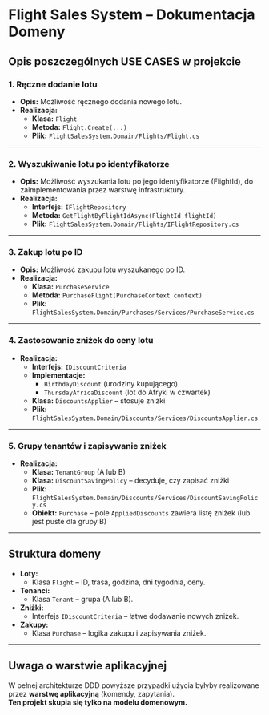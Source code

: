 # Flight Sales System – Dokumentacja Domeny

## Opis poszczególnych USE CASES w projekcie

### 1. **Ręczne dodanie lotu**

- **Opis:** Możliwość ręcznego dodania nowego lotu.
- **Realizacja:**  
  - **Klasa:** `Flight`  
  - **Metoda:** `Flight.Create(...)`  
  - **Plik:** `FlightSalesSystem.Domain/Flights/Flight.cs`

---

### 2. **Wyszukiwanie lotu po identyfikatorze**

- **Opis:** Możliwość wyszukania lotu po jego identyfikatorze (FlightId), do zaimplementowania przez warstwę infrastruktury.
- **Realizacja:**  
  - **Interfejs:** `IFlightRepository`  
  - **Metoda:** `GetFlightByFlightIdAsync(FlightId flightId)`  
  - **Plik:** `FlightSalesSystem.Domain/Flights/IFlightRepository.cs`

---

### 3. **Zakup lotu po ID**

- **Opis:** Możliwość zakupu lotu wyszukanego po ID.
- **Realizacja:**  
  - **Klasa:** `PurchaseService`  
  - **Metoda:** `PurchaseFlight(PurchaseContext context)`  
  - **Plik:** `FlightSalesSystem.Domain/Purchases/Services/PurchaseService.cs`

---

### 4. **Zastosowanie zniżek do ceny lotu**

- **Realizacja:**  
  - **Interfejs:** `IDiscountCriteria`  
  - **Implementacje:**  
    - `BirthdayDiscount` (urodziny kupującego)  
    - `ThursdayAfricaDiscount` (lot do Afryki w czwartek)  
  - **Klasa:** `DiscountsApplier` – stosuje zniżki  
  - **Plik:** `FlightSalesSystem.Domain/Discounts/Services/DiscountsApplier.cs`

---

### 5. **Grupy tenantów i zapisywanie zniżek**

- **Realizacja:**  
  - **Klasa:** `TenantGroup` (A lub B)  
  - **Klasa:** `DiscountSavingPolicy` – decyduje, czy zapisać zniżki  
  - **Plik:** `FlightSalesSystem.Domain/Discounts/Services/DiscountSavingPolicy.cs`  
  - **Obiekt:** `Purchase` – pole `AppliedDiscounts` zawiera listę zniżek (lub jest puste dla grupy B)

---

## Struktura domeny

- **Loty:**  
  - Klasa `Flight` – ID, trasa, godzina, dni tygodnia, ceny.
- **Tenanci:**  
  - Klasa `Tenant` – grupa (A lub B).
- **Zniżki:**  
  - Interfejs `IDiscountCriteria` – łatwe dodawanie nowych zniżek.
- **Zakupy:**  
  - Klasa `Purchase` – logika zakupu i zapisywania zniżek.

---

## Uwaga o warstwie aplikacyjnej

W pełnej architekturze DDD powyższe przypadki użycia byłyby realizowane przez **warstwę aplikacyjną** (komendy, zapytania).  
**Ten projekt skupia się tylko na modelu domenowym.**

